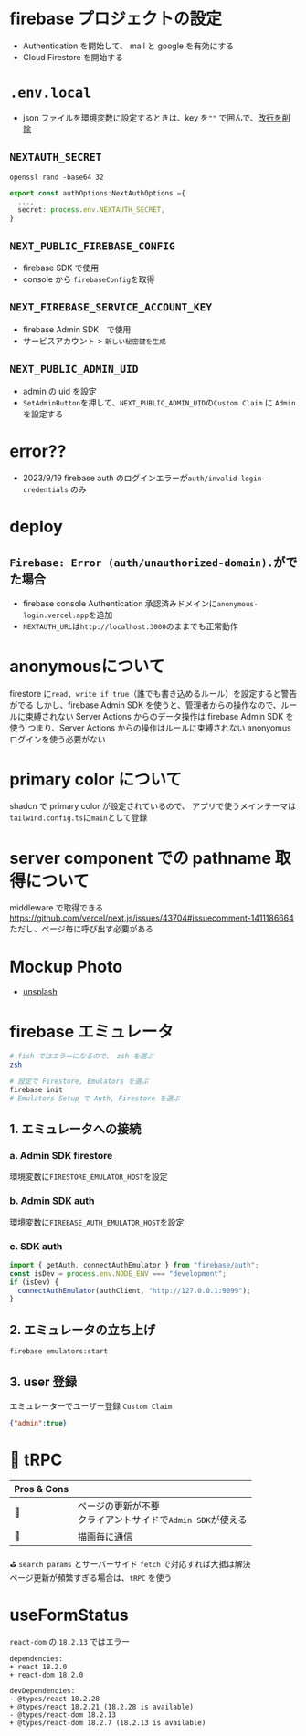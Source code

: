 # firebase プロジェクトの設定
- Authentication を開始して、 mail と google を有効にする
- Cloud Firestore を開始する


# `.env.local`
- json ファイルを環境変数に設定するときは、key を`""` で囲んで、[改行を削除](https://www.textfixer.com/tools/remove-line-breaks.php)
## `NEXTAUTH_SECRET`
```shell
openssl rand -base64 32
```

```ts
export const authOptions:NextAuthOptions ={
  ...,
  secret: process.env.NEXTAUTH_SECRET,
}
```
## `NEXT_PUBLIC_FIREBASE_CONFIG`
- firebase SDK で使用
- console から `firebaseConfig`を取得

## `NEXT_FIREBASE_SERVICE_ACCOUNT_KEY`
- firebase Admin SDK　で使用
- サービスアカウント > `新しい秘密鍵を生成`

## `NEXT_PUBLIC_ADMIN_UID`
- admin の uid を設定
- `SetAdminButton`を押して、`NEXT_PUBLIC_ADMIN_UID`の`Custom Claim` に `Admin` を設定する

# error??
- 2023/9/19 firebase auth のログインエラーが`auth/invalid-login-credentials` のみ


# deploy
## `Firebase: Error (auth/unauthorized-domain).`がでた場合
- firebase console Authentication 承認済みドメインに`anonymous-login.vercel.app`を追加
- `NEXTAUTH_URL`は`http://localhost:3000`のままでも正常動作

# anonymousについて
firestore に`read, write if true`（誰でも書き込めるルール）を設定すると警告がでる
しかし、firebase Admin SDK を使うと、管理者からの操作なので、ルールに束縛されない
Server Actions からのデータ操作は firebase Admin SDK を使う
つまり、Server Actions からの操作はルールに束縛されない
anonyomus ログインを使う必要がない

# primary color について
shadcn で primary color が設定されているので、
アプリで使うメインテーマは`tailwind.config.ts`に`main`として登録

# server component での pathname 取得について
middleware で取得できる
https://github.com/vercel/next.js/issues/43704#issuecomment-1411186664
ただし、ページ毎に呼び出す必要がある

# Mockup Photo
-  [unsplash](https://source.unsplash.com/random)

# firebase エミュレータ
```zsh
# fish ではエラーになるので、 zsh を選ぶ
zsh

# 設定で Firestore, Emulators を選ぶ
firebase init
# Emulators Setup で Auth, Firestore を選ぶ
```

## 1. エミュレータへの接続
### a. Admin SDK firestore
環境変数に`FIRESTORE_EMULATOR_HOST`を設定
### b. Admin SDK auth
環境変数に`FIREBASE_AUTH_EMULATOR_HOST`を設定
### c. SDK auth
```js
import { getAuth, connectAuthEmulator } from "firebase/auth";
const isDev = process.env.NODE_ENV === "development";
if (isDev) {
  connectAuthEmulator(authClient, "http://127.0.0.1:9099");
}
```

## 2. エミュレータの立ち上げ
```zsh
firebase emulators:start
```

## 3. user 登録
エミュレーターでユーザー登録
`Custom Claim`
```json
{"admin":true}
```

# 🔌 tRPC
|Pros & Cons | |
|-|-|
|🙆|ページの更新が不要<br/>クライアントサイドで`Admin SDK`が使える |
|🙅|描画毎に通信|


⛳ `search params` とサーバーサイド `fetch` で対応すれば大抵は解決<br/>ページ更新が頻繁すぎる場合は、`tRPC` を使う

# useFormStatus
`react-dom` の `18.2.13` ではエラー
```
dependencies:
+ react 18.2.0
+ react-dom 18.2.0

devDependencies:
- @types/react 18.2.28
+ @types/react 18.2.21 (18.2.28 is available)
- @types/react-dom 18.2.13
+ @types/react-dom 18.2.7 (18.2.13 is available)
```